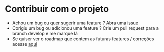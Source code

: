 # Contribuir com o projeto

- Achou um bug ou quer sugerir uma feature ? Abra uma [issue](https://github.com/Kaua3045/monitoring-consumer-go/issues)
- Corigiu um bug ou adicionou uma feature ? Crie um pull request para a branch develop e me marque lá
- Se quiser ver o roadmap que contem as futuras features / correções acesse [aqui](roadmap.md)

